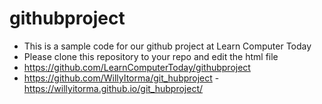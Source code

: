 # githubproject
- This is a sample code for our github project at Learn Computer Today
- Please clone this repository to your repo and edit the html file
- https://github.com/LearnComputerToday/githubproject
- https://github.com/WillyItorma/git_hubproject
-https://willyitorma.github.io/git_hubproject/
